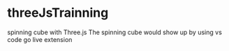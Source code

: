 # threeJsTrainning
spinning cube with Three.js
The spinning cube would show up by using vs code go live extension
